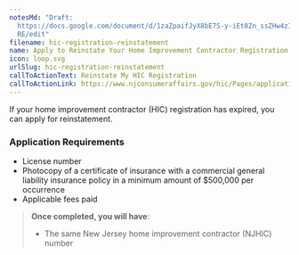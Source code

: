 ```yaml
---
notesMd: "Draft:
  https://docs.google.com/document/d/1zaZpaifJyX8bE7S-y-iEt8Zn_ssZHw4zIi_4QgjU5\
  RE/edit"
filename: hic-registration-reinstatement
name: Apply to Reinstate Your Home Improvement Contractor Registration
icon: loop.svg
urlSlug: hic-registration-reinstatement
callToActionText: Reinstate My HIC Registration
callToActionLink: https://www.njconsumeraffairs.gov/hic/Pages/applications.aspx
---
```

If your home improvement contractor (HIC) registration has expired, you can apply for reinstatement.

### Application Requirements 
- License number
- Photocopy of a certificate of insurance with a commercial general liability insurance policy in a minimum amount of $500,000 per occurrence
- Applicable fees paid

>**Once completed, you will have**:
>
> - The same New Jersey home improvement contractor (NJHIC) number
